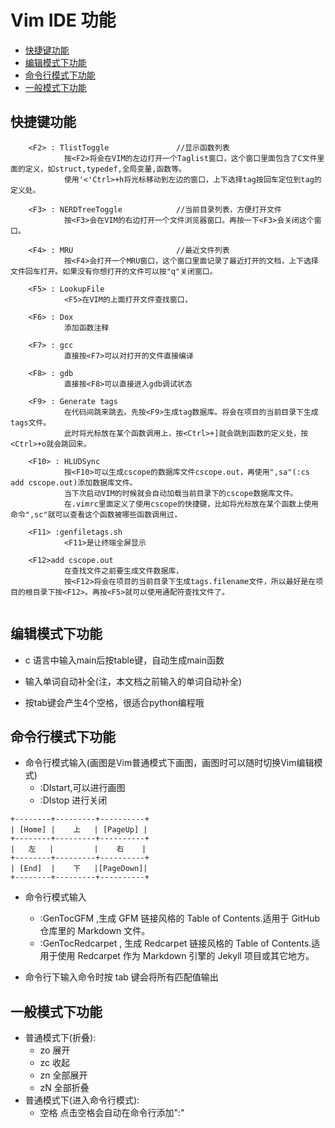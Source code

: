 # Vim IDE 功能

* [快捷键功能](#快捷键功能)
* [编辑模式下功能](#编辑模式下功能)
* [命令行模式下功能](#命令行模式下功能)
* [一般模式下功能](#一般模式下功能)

## 快捷键功能

```
    <F2> : TlistToggle               //显示函数列表
            按<F2>将会在VIM的左边打开一个Taglist窗口，这个窗口里面包含了C文件里面的定义，如struct,typedef,全局变量,函数等。
            使用'<'Ctrl>+h将光标移动到左边的窗口，上下选择tag按回车定位到tag的定义处。

    <F3> : NERDTreeToggle            //当前目录列表，方便打开文件
            按<F3>会在VIM的右边打开一个文件浏览器窗口。再按一下<F3>会关闭这个窗口。

    <F4> : MRU			             //最近文件列表
            按<F4>会打开一个MRU窗口，这个窗口里面记录了最近打开的文档，上下选择文件回车打开。如果没有你想打开的文件可以按"q"关闭窗口。

    <F5> : LookupFile
            <F5>在VIM的上面打开文件查找窗口，

    <F6> : Dox
            添加函数注释

    <F7> : gcc
            直接按<F7>可以对打开的文件直接编译

    <F8> : gdb
            直接按<F8>可以直接进入gdb调试状态

    <F9> : Generate tags
            在代码间跳来跳去。先按<F9>生成tag数据库。将会在项目的当前目录下生成tags文件。
            此时将光标放在某个函数调用上，按<Ctrl>+]就会跳到函数的定义处，按<Ctrl>+o就会跳回来。

    <F10> : HLUDSync
            按<F10>可以生成cscope的数据库文件cscope.out，再使用",sa"(:cs add cscope.out)添加数据库文件。
            当下次启动VIM的时候就会自动加载当前目录下的cscope数据库文件。
            在.vimrc里面定义了使用cscope的快捷键，比如将光标放在某个函数上使用命令",sc"就可以查看这个函数被哪些函数调用过，

    <F11> :genfiletags.sh
            <F11>是让终端全屏显示

    <F12>add cscope.out
            在查找文件之前要生成文件数据库，
            按<F12>将会在项目的当前目录下生成tags.filename文件，所以最好是在项目的根目录下按<F12>。再按<F5>就可以使用通配符查找文件了。
            
```

## 编辑模式下功能 

* c 语言中输入main后按table键，自动生成main函数

* 输入单词自动补全(注，本文档之前输入的单词自动补全)

* 按tab键会产生4个空格，很适合python编程哦

## 命令行模式下功能

* 命令行模式输入(画图是Vim普通模式下画图，画图时可以随时切换Vim编辑模式)
    * :DIstart,可以进行画图
    * :DIstop 进行关闭
```
+--------+---------+----------+
| [Home] |    上   | [PageUp] |
+--------+---------+----------+
|   左   |         |    右    |
+--------+---------+----------+
| [End]  |    下   |[PageDown]|
+--------+---------+----------+

```

* 命令行模式输入 
    * :GenTocGFM ,生成 GFM 链接风格的 Table of Contents.适用于 GitHub 仓库里的 Markdown 文件。
    * :GenTocRedcarpet , 生成 Redcarpet 链接风格的 Table of Contents.适用于使用 Redcarpet 作为 Markdown 引擎的 Jekyll 项目或其它地方。

* 命令行下输入命令时按 tab 键会将所有匹配值输出

## 一般模式下功能

* 普通模式下(折叠):
    * zo 展开
    * zc 收起
    * zn 全部展开
    * zN 全部折叠
* 普通模式下(进入命令行模式):
    * 空格 点击空格会自动在命令行添加":"


